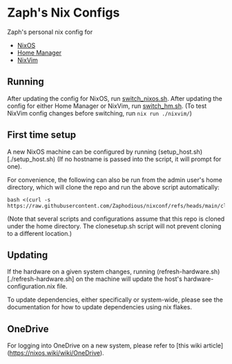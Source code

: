 # Zaph's Nix Configs

Zaph's personal nix config for 

- [NixOS](./nixos/)
- [Home Manager](./home-manager/)
- [NixVim](./nixvim/)

## Running

After updating the config for NixOS, run [switch_nixos.sh](./switch_nixos.sh).
After updating the config for either Home Manager or NixVim, run
[switch_hm.sh](./switch_hm.sh). (To test NixVim config changes before switching,
run `nix run ./nixvim/`)

## First time setup

A new NixOS machine can be configured by running (setup_host.sh)[./setup_host.sh) 
(If no hostname is passed into the script, it will prompt for one). 

For convenience, the following can also be run from the admin user's 
home directory, which will clone the repo and run the above script 
automatically:

```
bash <(curl -s https://raw.githubusercontent.com/Zaphodious/nixconf/refs/heads/main/clonesetup.sh)
```

(Note that several scripts and configurations assume that this repo is cloned 
under the home directory. The clonesetup.sh script will not 
prevent cloning to a different location.)

## Updating 

If the hardware on a given system changes, running
(refresh-hardware.sh)[./refresh-hardware.sh] on the machine will update the
host's hardware-configuration.nix file.

To update dependencies, either specifically or system-wide, please see 
the documentation for how to update dependencies using nix flakes.

## OneDrive

For logging into OneDrive on a new system, please refer to [this wiki article]
(https://nixos.wiki/wiki/OneDrive).

